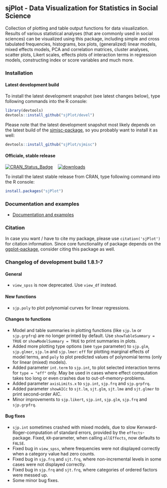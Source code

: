 sjPlot - Data Visualization for Statistics in Social Science
------------------------------------------------------------------------------
Collection of plotting and table output functions for data visualization. Results of various statistical analyses (that are commonly used in social sciences) can be visualized using this package, including simple and cross tabulated frequencies, histograms, box plots, (generalized) linear models, mixed effects models, PCA and correlation matrices, cluster analyses, scatter plots, Likert scales, effects plots of interaction terms in regression models, constructing index or score variables and much more.


### Installation

#### Latest development build

To install the latest development snapshot (see latest changes below), type following commands into the R console:

```r
library(devtools)
devtools::install_github("sjPlot/devel")
```

Please note that the latest development snapshot most likely depends on the latest build of the [sjmisc-package](https://github.com/sjPlot/sjmisc), so you probably want to install it as well:

```r
devtools::install_github("sjPlot/sjmisc")
```

#### Officiale, stable release
[![CRAN_Status_Badge](http://www.r-pkg.org/badges/version/sjPlot)](http://cran.r-project.org/package=sjPlot) 
&#160;&#160;
[![downloads](http://cranlogs.r-pkg.org/badges/sjPlot)](http://cranlogs.r-pkg.org/)

To install the latest stable release from CRAN, type following command into the R console:

```r
install.packages("sjPlot")
```

### Documentation and examples

- [Documentation and examples](http://www.strengejacke.de/sjPlot/)


### Citation

In case you want / have to cite my package, please use `citation('sjPlot')` for citation information. Since core functionality of package depends on the [ggplot-package](http://cran.r-project.org/package=ggplot2), consider citing this package as well.

### Changelog of development build 1.8.1-7

#### General
* `view_spss` is now deprecated. Use `view_df` instead.

#### New functions
* `sjp.poly` to plot polynomial curves for linear regressions.

#### Changes to functions
* Model and table summaries in plotting functions (like `sjp.lm` or `sjp.grpfrq`) are no longer printed by default. Use `showTableSummary = TRUE` or `showModelSummary = TRUE` to print summaries in plots.
* Added more plotting type options (see `type` parameter) to `sjp.glm`, `sjp.glmer`, `sjp.lm` and `sjp.lmer`: `eff` for plotting marginal effects of model terms, and `poly` to plot predicted values of polynomial terms (only for linear (mixed) models).
* Added parameter `int.term` to `sjp.int`, to plot selected interaction terms for `type = "eff"` only. May be used in cases where effect computation takes too long or even crashes due to out-of-memory-problems.
* Added parameter `axisLimits.x` to `sjp.int`, `sjp.frq` and `sjp.grpfrq`.
* Added parameter `showAICc` to `sjt.lm`, `sjt.glm`, `sjt.lme` and `sjt.glmer` to print second-order AIC.
* Minor improvements to `sjp.likert`, `sjp.int`, `sjp.glm`, `sjp.frq` and `sjp.grpfrq`.

#### Bug fixes
* `sjp.int` sometimes crashed with mixed models, due to slow Kenward-Roger-computation of standard errors, provided by the `effects`-package. Fixed, `KR`-parameter, when calling `allEffects`, now defaults to `FALSE`.
* Fixed bug in `view_spss`, where frequencies were not displayed correctly when a category value had zero counts.
* Fixed bug in `sjp.frq` and `sjt.frq`, where non-incremental levels in some cases were not displayed correctly.
* Fixed bug in `sjp.frq` and `sjt.frq`, where categories of ordered factors were messed up.
* Some minor bug fixes.
